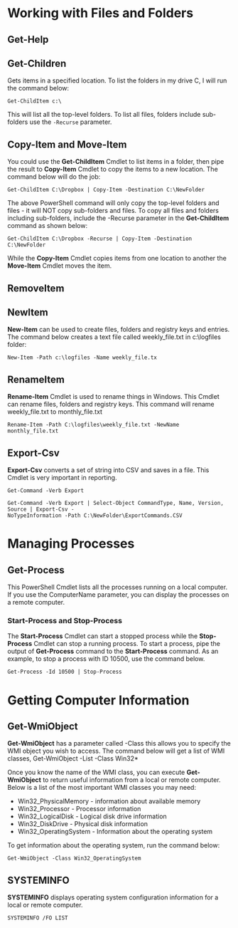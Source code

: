 # Working with Files and Folders

## Get-Help

## Get-Children

Gets items in a specified location. To list the folders in my drive C, I will run
the command below:

```
Get-ChildItem c:\
```

This will list all the top-level folders. To list all files, folders include sub-folders use the `-Recurse` parameter.

## Copy-Item and Move-Item

You could use the __Get-ChildItem__ Cmdlet to list items in a folder, then pipe
the result to __Copy-Item__ Cmdlet to copy the items to a new location. The
command below will do the job:

```
Get-ChildItem C:\Dropbox | Copy-Item -Destination C:\NewFolder
```

The above PowerShell command will only copy the top-level folders and
files - it will NOT copy sub-folders and files. To copy all files and folders
including sub-folders, include the -Recurse parameter in the __Get-ChildItem__
command as shown below:

```
Get-ChildItem C:\Dropbox -Recurse | Copy-Item -Destination C:\NewFolder
```

While the __Copy-Item__ Cmdlet copies items from one location to another the
__Move-Item__ Cmdlet moves the item.

## RemoveItem

## NewItem

__New-Item__ can be used to create files, folders and registry keys and entries. The command below creates a text
file called weekly_file.txt in c:\logfiles folder:
```
New-Item -Path c:\logfiles -Name weekly_file.tx
```

## RenameItem

__Rename-Item__ Cmdlet is used to rename things in Windows. This Cmdlet can
rename files, folders and registry keys. This command will rename
weekly_file.txt to monthly_file.txt

```
Rename-Item -Path C:\logfiles\weekly_file.txt -NewName monthly_file.txt
```

## Export-Csv

__Export-Csv__ converts a set of string into CSV and saves in a file. This Cmdlet
is very important in reporting.

```
Get-Command -Verb Export
```

```
Get-Command -Verb Export | Select-Object CommandType, Name, Version, Source | Export-Csv -
NoTypeInformation -Path C:\NewFolder\ExportCommands.CSV
```

# Managing Processes

## Get-Process

This PowerShell Cmdlet lists all the processes running on a local computer. If
you use the ComputerName parameter, you can display the processes on a
remote computer.

### Start-Process and Stop-Process

The __Start-Process__ Cmdlet can start a stopped process while the __Stop-Process__ Cmdlet
can stop a running process.
To start a process, pipe the output of __Get-Process__ command to the __Start-Process__ command.
As an example, to stop a process with ID 10500, use the command below.

```
Get-Process -Id 10500 | Stop-Process
```

# Getting Computer Information

## Get-WmiObject

__Get-WmiObject__ has a parameter called -Class this allows you to specify the WMI object you wish to access. The command below will get a list of WMI
classes, Get-WmiObject -List -Class Win32*


Once you know the name of the WMI class, you can execute __Get-WmiObject__ to return useful information from a local or remote computer. Below is a list
of the most important WMI classes you may need:
- Win32_PhysicalMemory - information about available memory
- Win32_Processor - Processor information
- Win32_LogicalDisk - Logical disk drive information
- Win32_DiskDrive - Physical disk information
- Win32_OperatingSystem - Information about the operating system

To get information about the operating system, run the command below:

```
Get-WmiObject -Class Win32_OperatingSystem
```

## SYSTEMINFO

__SYSTEMINFO__ displays operating system configuration information for a local or remote computer.

```
SYSTEMINFO /FO LIST
```









